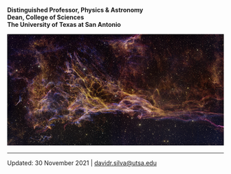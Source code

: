 **Distinguished Professor, Physics & Astronomy**  
**Dean, College of Sciences**  
**The University of Texas at San Antonio**

![Cygnus Veil](/assets/img/veil-1000.jpg)

***
Updated: 30 November 2021 | [davidr.silva@utsa.edu](mailto:davidr.silva@utsa.edu)

<!---

FRONT PAGE
* Link to CV
* Link to social media (LinkedIn, Twitter)
* Navbar

TODO, One pager
* Link to CV
*
* About (page?)

RESEARCH (page?)
* Links: Google Scholar, ADS
* Topics
* Key paers

SERVICE (page?)
* Career
* Boards, committees, etc.

ACTIVITES (page?)
* Activities (page?)

-->
